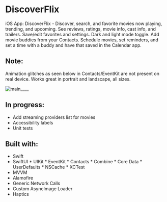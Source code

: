 # DiscoverFlix
iOS App: DiscoverFlix - Discover, search, and favorite movies now playing, trending, and upcoming. See reviews, ratings, movie info, cast info, and trailers. Save/edit favorites and settings. Dark and light mode toggle. Add movie buddies from your Contacts. Schedule movies, set reminders, and set a time with a buddy and have that saved in the Calendar app.

## Note: 
Animation glitches as seen below in Contacts/EventKit are not present on real device. Works great in portrait and landscape, all sizes.

![main](main.gif)____

## In progress:
- Add streaming providers list for movies
- Accessibility labels
- Unit tests

## Built with:
* Swift
* SwiftUI  * UIKit  * EventKit * Contacts  * Combine  * Core Data  * UserDefaults  * NSCache  * XCTest
* MVVM
* Alamofire
* Generic Network Calls
* Custom AsyncImage Loader
* Haptics
